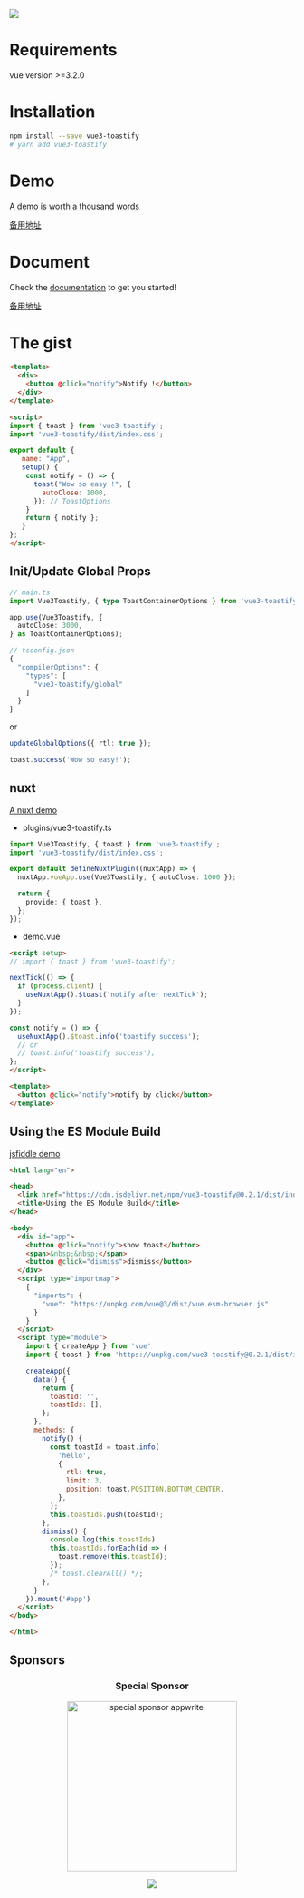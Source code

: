 ![](https://user-images.githubusercontent.com/5574267/130804494-a9d2d69c-f170-4576-b2e1-0bb7f13dd92d.gif)

# Requirements

vue version >=3.2.0

# Installation

```bash
npm install --save vue3-toastify
# yarn add vue3-toastify
```

# Demo

[A demo is worth a thousand words](https://vue3-toastify.js-bridge.com)

[备用地址](https://vue3-toastify.netlify.app)

# Document

Check the [documentation](https://vue3-toastify.js-bridge.com/get-started/introduction.html) to get you started!

[备用地址](https://vue3-toastify.netlify.app/get-started/introduction.html)

# The gist

```html
<template>
  <div>
    <button @click="notify">Notify !</button>
  </div>
</template>

<script>
import { toast } from 'vue3-toastify';
import 'vue3-toastify/dist/index.css';

export default {
   name: "App",
   setup() {
    const notify = () => {
      toast("Wow so easy !", {
        autoClose: 1000,
      }); // ToastOptions
    }
    return { notify };
   }
};
</script>
```

## Init/Update Global Props

```ts
// main.ts
import Vue3Toastify, { type ToastContainerOptions } from 'vue3-toastify';

app.use(Vue3Toastify, {
  autoClose: 3000,
} as ToastContainerOptions);
```

```js
// tsconfig.json
{
  "compilerOptions": {
    "types": [
      "vue3-toastify/global"
    ]
  }
}
```

or

```ts
updateGlobalOptions({ rtl: true });

toast.success('Wow so easy!');
```

## nuxt

[A nuxt demo](https://stackblitz.com/edit/nuxt-starter-1gszqs?file=app.vue,plugins%2Fvue3-toastify.ts)

- plugins/vue3-toastify.ts

```ts
import Vue3Toastify, { toast } from 'vue3-toastify';
import 'vue3-toastify/dist/index.css';

export default defineNuxtPlugin((nuxtApp) => {
  nuxtApp.vueApp.use(Vue3Toastify, { autoClose: 1000 });

  return {
    provide: { toast },
  };
});

```

- demo.vue

```html
<script setup>
// import { toast } from 'vue3-toastify';

nextTick(() => {
  if (process.client) {
    useNuxtApp().$toast('notify after nextTick');
  }
});

const notify = () => {
  useNuxtApp().$toast.info('toastify success');
  // or
  // toast.info('toastify success');
};
</script>

<template>
  <button @click="notify">notify by click</button>
</template>
```

## Using the ES Module Build

[jsfiddle demo](https://jsfiddle.net/jerrywu001/r42xous5/)

```html
<html lang="en">

<head>
  <link href="https://cdn.jsdelivr.net/npm/vue3-toastify@0.2.1/dist/index.css" rel="stylesheet" />
  <title>Using the ES Module Build</title>
</head>

<body>
  <div id="app">
    <button @click="notify">show toast</button>
    <span>&nbsp;&nbsp;</span>
    <button @click="dismiss">dismiss</button>
  </div>
  <script type="importmap">
    {
      "imports": {
        "vue": "https://unpkg.com/vue@3/dist/vue.esm-browser.js"
      }
    }
  </script>
  <script type="module">
    import { createApp } from 'vue'
    import { toast } from 'https://unpkg.com/vue3-toastify@0.2.1/dist/index.mjs'

    createApp({
      data() {
        return {
          toastId: '',
          toastIds: [],
        };
      },
      methods: {
        notify() {
          const toastId = toast.info(
            'hello',
            {
              rtl: true,
              limit: 3,
              position: toast.POSITION.BOTTOM_CENTER,
            },
          );
          this.toastIds.push(toastId);
        },
        dismiss() {
          console.log(this.toastIds)
          this.toastIds.forEach(id => {
            toast.remove(this.toastId);
          });
          /* toast.clearAll() */;
        },
      }
    }).mount('#app')
  </script>
</body>

</html>
```

## Sponsors

<p align="center">
  <h3 align="center">Special Sponsor</h3>
</p>

<p align="center">
  <a target="_blank" href="https://www.bnsense.com/">
  <img alt="special sponsor appwrite" src="https://www.bnsense.com/uploads/LOGO/imgs/logo_1704355682323.png" width="300">
  </a>
</p>

<p align="center">
  <a href="https://ik.imagekit.io/jerrywu001/sponsors.svg?updatedAt=1691025797559">
    <img src="https://ik.imagekit.io/jerrywu001/sponsors.svg?updatedAt=1691025797559"/>
  </a>
</p>
